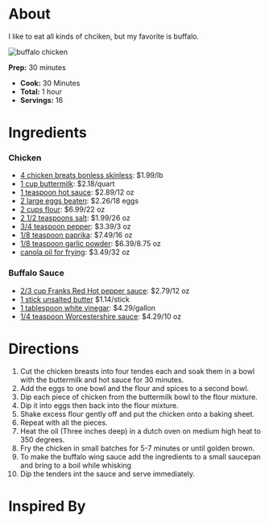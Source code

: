 # About

I like to eat all kinds of chciken, but my favorite is buffalo.

![buffalo chicken](https://www.askchefdennis.com/wp-content/uploads/2011/02/buffalo-wings-100-680x614.jpg)

 **Prep:** 30 minutes
- **Cook:** 30 Minutes
- **Total:** 1 hour
- **Servings:** 16

# Ingredients

### Chicken

- [4 chicken breats bonless skinless](https://www.google.com/shopping/product/1?safe=strict&rlz=1C1CHBF_enUS760US760&biw=2560&bih=1329&sxsrf=ACYBGNQPxOBJNqflHj6mxUfPGvCkzaSBLg:1569416155545&q=4+chicken+breasts+boneless+skinless&oq=4+chicken+breasts+boneless+skinless&prds=epd:5430733022295298690,local:1,paur:ClkAsKraX-ILweQgiVJBer0iuAlx0T5pPDeDwulX9D4cA0onjdnxk81PHyVdJYSijFQn930hZK8_h43mC_a_pIufjvvAglOPpicqf0DppjqMo3kem3DRnVD1wRIZAFPVH705_7hTOi37odruCRxG3VfqqgwMLw,pid:12454904265239333209,prmr:2&sa=X&ved=0ahUKEwiWj8j5guzkAhXLqlkKHQTbCJcQgwgIzgQ): $1.99/lb
- [1 cup buttermilk](https://www.google.com/shopping/product/6769351522569281452?safe=strict&rlz=1C1CHBF_enUS760US760&sxsrf=ACYBGNTbgoHTPNEziOX9XpH4l5TJYY9puQ:1569416312471&q=buttermilk&spell=1&biw=2560&bih=1329&prds=epd:5638509311419947649,local:1,paur:ClkAsKraXxjJowswYyI_-mdY8rV-sZa0McglKFtYNnwKLIe-s1bnP-j4U3froh55rdLCC7KrXzPwdcYiq_LSv8YgtdZcQH79b6Z4qoeQR8v0_lsLasYZWRG0mhIZAFPVH73yoYThBQyYyR4QwOhUmoORhMbE3Q,prmr:2&sa=X&ved=0ahUKEwjL6cevg-zkAhWGc98KHRXdD0gQ8wIIgQM): $2.18/quart   
- [1 teaspoon hot sauce](https://www.google.com/shopping/product/1955626451013620686?safe=strict&rlz=1C1CHBF_enUS760US760&sxsrf=ACYBGNSORZTNxhlElcHlp2uLt1cs3DQa-w:1569416397351&q=franks+hot+sauce&spell=1&biw=2560&bih=1329&prds=epd:12543087784447449343,local:1,paur:ClkAsKraXykvFT2wWNXTMhW-o8_zVjy_WwgDa-anMsBUQV4X8Z8EpOcKLqdeORfVrEayRAkMOWwNCGRXlWXpFniPov5NRFPa2xf6zwlzKC_fH1_vLkZ7Llcg8BIZAFPVH71AGEFkyXHpA4TSPZOtMBsMvnDqTw,prmr:2&sa=X&ved=0ahUKEwji3ajYg-zkAhXOwFkKHY_MD0AQgwgI6wM): $2.89/12 oz
- [2 large eggs beaten](https://www.google.com/shopping/product/5144904173088980288?q=large+eggs&safe=strict&rlz=1C1CHBF_enUS760US760&sxsrf=ACYBGNSBtZrDBj_BB7AuNwaF1A06A6BU9w:1569416469952&biw=2560&bih=1329&prds=epd:11453112859445573244,local:1,paur:ClkAsKraX5MkoqbCI42c9aIZKfeJPf4FNrv2PwWmPfWIGaGWuwhv7bvsTpJOwjGaMj4-mGVbYy1LPFrmD3Cb7sCSJ-yy5ybEzoJF87ABiF4opvMQ8qr8PFQA1hIZAFPVH72qRmLcaX15f63_M100JnXFkkrJ9Q,prmr:2&sa=X&ved=0ahUKEwjExbX6g-zkAhVyleAKHbkxDrcQgwgI8wM): $2.26/18 eggs
- [2 cups flour](https://www.google.com/shopping/product/12720677757471470225?q=flour&safe=strict&rlz=1C1CHBF_enUS760US760&sxsrf=ACYBGNRkCZP0Hc3WYLJMQsi6imDDpdm96Q:1569416695565&biw=2560&bih=1329&prds=epd:17369828361539756240,paur:ClkAsKraXz8S93rBEG_oc2tKqeXqtJfqH2JDMgKA7B2EmhfCN3Luw9C-LFgPsG-4-zHma5slSXjROQv1dxz7xTMiSTakW3uKwkSjlMx4GgMV7XqxLc01czzCExIZAFPVH718Y9gAWYCq-25O0BfZY-HGfV-GeQ,prmr:1&sa=X&ved=0ahUKEwiqlefmhOzkAhWko1kKHYB5AmUQ8wIIiQQ): $6.99/22 oz
- [2 1/2 teaspoons salt](https://www.google.com/shopping/product/6608276771623585616?safe=strict&rlz=1C1CHBF_enUS760US760&biw=2560&bih=1329&sxsrf=ACYBGNR6mHbl6e_RdLvZBIGa_xzlyyFpbQ:1569416699044&q=salt&oq=salt&prds=epd:9266223693849112508,paur:ClkAsKraXyDF9zSfgPed_2B5werYYi9AYMrf6EGUy4023Q6Nj8f3DNeGJUXlxhKcsebhxo6j-nIhyl7vCAqj4rGxK4lSk2JmFsdV2GKmwRMciUzEkqnt42L90RIZAFPVH72Mogl9XDdJDrEnzpebgwp7vyHpkA,prmr:1&sa=X&ved=0ahUKEwiC68D0hOzkAhUHrlkKHU6XAk8Q8wII1QM): $1.99/26 oz
- [3/4 teaspoon pepper](https://www.google.com/shopping/product/12476746909706694121?q=pepper&safe=strict&rlz=1C1CHBF_enUS760US760&sxsrf=ACYBGNQeyk-X3nBu2_RS4x3xDPeyJkggGg:1569416767638&biw=2560&bih=1329&prds=epd:10398303011309094451,prmr:3&sa=X&ved=0ahUKEwi-pNqjhezkAhXhuFkKHc1jDMgQ8wIIuwM): $3.39/3 oz
- [1/8 teaspoon paprika](https://www.google.com/shopping/product/12476746909706694121?q=pepper&safe=strict&rlz=1C1CHBF_enUS760US760&sxsrf=ACYBGNQeyk-X3nBu2_RS4x3xDPeyJkggGg:1569416767638&biw=2560&bih=1329&prds=epd:10398303011309094451,prmr:3&sa=X&ved=0ahUKEwi-pNqjhezkAhXhuFkKHc1jDMgQ8wIIuwM): $7.49/16 oz
- [1/8 teaspoon garlic powder](https://www.google.com/shopping/product/15558930127616167233?safe=strict&rlz=1C1CHBF_enUS760US760&biw=2560&bih=1329&sxsrf=ACYBGNTI3k7t2nUCqam_Hw8JWPpQK7uPKQ:1569416858554&q=garlic+powder&oq=garlic+powder&prds=epd:4573764715936182287,prmr:3&sa=X&ved=0ahUKEwjmjo_GhezkAhXhqlkKHVnKC4gQ8wIIhAQ): $6.39/8.75 oz
- [canola oil for frying](https://www.google.com/shopping/product/17203705867450548941?safe=strict&rlz=1C1CHBF_enUS760US760&biw=2560&bih=1329&sxsrf=ACYBGNRXsq8CuZqNmrlc9lgnfAtv-dMC0Q:1569416898930&q=canola+oil&oq=canola&prds=epd:9558363261552535307,paur:ClkAsKraXwS_VWBD39AGyq2gneLYvooJhWcPcc0vNgMVO55GoGRFCiI00Ctt-nCtCH_qZQQFXnlu8H_6wDkCV2ClEc-V7jCM0zVul318vJRgi9hdtDED29SVwRIZAFPVH72qWpanRhWZYJFhm0P58zGdICtikQ,prmr:1&sa=X&ved=0ahUKEwiunKzbhezkAhWNMd8KHYUUB-QQgwgI2gM): $3.49/32 oz

### Buffalo Sauce

- [2/3 cup Franks Red Hot pepper sauce](https://www.google.com/shopping/product/1955626451013620686?safe=strict&rlz=1C1CHBF_enUS760US760&biw=2560&bih=1329&sxsrf=ACYBGNSf-tSkTKarmUAI66G6CvxtQxQNFQ:1569416943444&q=franks+red+hot+pepper+sauce&oq=franks+red+hot+pepper+sauce&prds=epd:12543087784447449343,local:1,paur:ClkAsKraX7geZr4yhfUs19E5FGIc8tpGUWae5WNDLcvYhq8-eGimUNfqHZWpeIZkc9pUuM57KhU3ntyNFCtze0BQrfxFQ66hurSbWmc87hiyWBgAD8GTTGXv5RIZAFPVH70RBLua_yxXNUCYjQVSz4vigLQutg,prmr:2&sa=X&ved=0ahUKEwjf8qjshezkAhWJTt8KHWOTDdQQgwgIywM): $2.79/12 oz
- [1 stick unsalted butter](https://www.google.com/shopping/product/9967122564839021620?safe=strict&rlz=1C1CHBF_enUS760US760&biw=2560&bih=1329&sxsrf=ACYBGNR2Y_079qQSJTdXbl6V4urJhT-izw:1569416979042&q=1+stick+unsalted+butter&oq=1+stick+unsalted+butter&prds=epd:8745974808304489535,local:1,paur:ClkAsKraX9AoTPO4WkxL2h19s4zmBBCeoVFDhm18_I2C7F8Fn9BKM29oQ5gZDH7ZMO4TEKtLLe8r3CQ1Yg44OLa0wTFYA80AFPbs66a1G6kMXLY3wx3479VVTxIZAFPVH70vLDJoHSQ34_TbT7iEl8TVVQZB2g,prmr:2&sa=X&ved=0ahUKEwjRrcKShuzkAhUtqlkKHTHKAIsQ8wII6AM) $1.14/stick
- [1 tablespoon white vinegar](https://www.google.com/shopping/product/1394440989334613228?safe=strict&rlz=1C1CHBF_enUS760US760&biw=2560&bih=1329&sxsrf=ACYBGNSGdBAHfHrlXuUShLUNeLuCBCaZUw:1569417059154&q=white+vinegar&oq=white+vinegar&prds=epd:8924744459165121128,paur:ClkAsKraX3GUea-9lsIufPthz_cyGXHY3gAM3IsKsqy2dcblrscYr0qNNwe0rCF4oM4v3KLldoPTrJ0YC885GyyXjT1Ci7h6csfzbsUvsdvUOonlyCodiUzORBIZAFPVH702Lu1Qk1id26NW3GNzgcpT3Deg5A,prmr:1&sa=X&ved=0ahUKEwjHsNGohuzkAhVIrVkKHXnICyQQ8wII1AM): $4.29/gallon
- [1/4 teaspoon Worcestershire sauce](https://www.google.com/shopping/product/5081057962308773366?safe=strict&rlz=1C1CHBF_enUS760US760&biw=2560&bih=1329&sxsrf=ACYBGNQNYNW13MaaY7DjN5hZMYtPq6kYIg:1569417105537&q=worcestershire+sauce&oq=worce&prds=epd:1710186504041137349,local:1,paur:ClkAsKraX7BcDorkqNkscMzF4IGIMvg6GPvJLAwGs_gBJqXPu3C-qNbHuj7Ucw7qTr2l4rX4phKKaDphXh4Vks4QPN1jK-sUsltk2M38icelbXBQ-7e_zI5eJBIZAFPVH72zqqAAzAO9dmGBWUTJbkbhBJSTnA,prmr:2&sa=X&ved=0ahUKEwjzw-C6huzkAhXEVN8KHY7XAp4QgwgItAM): $4.29/10 oz

# Directions

1. Cut the chicken breasts into four tendes each and soak them in a bowl with the buttermilk and hot sauce for 30 minutes.
2. Add the eggs to one bowl and the flour and spices to a second bowl.
3. Dip each piece of chicken from the buttermilk bowl to the flour mixture.
4. Dip it into eggs then back into the flour mixture.
5. Shake excess flour gently off and put the chicken onto a baking sheet.
6. Repeat with all the pieces.
7. Heat the oil (Three inches deep) in a dutch oven on medium high heat to 350 degrees.
8. Fry the chicken in small batches for 5-7 minutes or until golden brown.
9. To make the buffalo wing sauce add the ingredients to a small saucepan and bring to a boil while whisking
10. Dip the tenders int the sauce and serve immediately.

# Inspired By





